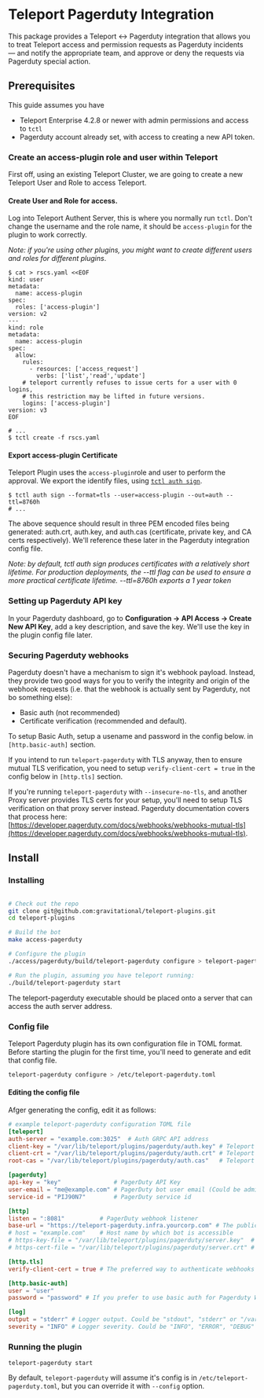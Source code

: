 # Teleport Pagerduty Integration

This package provides a Teleport <-> Pagerduty integration that allows you to treat Teleport access and permission requests as Pagerduty incidents — and notify the appropriate team, and approve or deny the requests via Pagerduty special action.

## Prerequisites
This guide assumes you have

* Teleport Enterprise 4.2.8 or newer with admin permissions and access to `tctl`
* Pagerduty account already set, with access to creating a new API token.

### Create an access-plugin role and user within Teleport
First off, using an existing Teleport Cluster, we are going to create a new Teleport User and Role to access Teleport.

#### Create User and Role for access.
Log into Teleport Authent Server, this is where you normally run `tctl`. Don't change the username and the role name, it should be `access-plugin` for the plugin to work correctly.

_Note: if you're using other plugins, you might want to create different users and roles for different plugins_.

```
$ cat > rscs.yaml <<EOF
kind: user
metadata:
  name: access-plugin
spec:
  roles: ['access-plugin']
version: v2
---
kind: role
metadata:
  name: access-plugin
spec:
  allow:
    rules:
      - resources: ['access_request']
        verbs: ['list','read','update']
    # teleport currently refuses to issue certs for a user with 0 logins,
    # this restriction may be lifted in future versions.
    logins: ['access-plugin']
version: v3
EOF

# ...
$ tctl create -f rscs.yaml
```

#### Export access-plugin Certificate
Teleport Plugin uses the `access-plugin`role and user to perform the approval. We export the identify files, using [`tctl auth sign`](https://gravitational.com/teleport/docs/cli-docs/#tctl-auth-sign).

```
$ tctl auth sign --format=tls --user=access-plugin --out=auth --ttl=8760h
# ...
```

The above sequence should result in three PEM encoded files being generated: auth.crt, auth.key, and auth.cas (certificate, private key, and CA certs respectively).  We'll reference these later in the Pagerduty integration config file.

_Note: by default, tctl auth sign produces certificates with a relatively short lifetime. For production deployments, the --ttl flag can be used to ensure a more practical certificate lifetime. --ttl=8760h exports a 1 year token_

### Setting up Pagerduty API key

In your Pagerduty dashboard, go to **Configuration -> API Access -> Create New API Key**, add a key description, and save the key. We'll use the key in the plugin config file later.


### Securing Pagerduty webhooks

Pagerduty doesn't have a mechanism to sign it's webhook payload. Instead, they provide two good ways for you to verify the integrity and origin of the webhook requests (i.e. that the webhook is actually sent by Pagerduty, not bo something else):

- Basic auth (not recommended)
- Certificate verification (recommended and default).

To setup Basic Auth, setup a usename and password in the config below. in `[http.basic-auth]` section.

If you intend to run `teleport-pagerduty` with TLS anyway, then to ensure mutual TLS verification, you need to setup `verify-client-cert = true` in the config below in `[http.tls]` section.

If you're running `teleport-pagerduty` with `--insecure-no-tls`, and another Proxy server provides TLS certs for your setup, you'll need to setup TLS verification on that proxy server instead.
Pagerduty documentation covers that process here: [https://developer.pagerduty.com/docs/webhooks/webhooks-mutual-tls](https://developer.pagerduty.com/docs/webhooks/webhooks-mutual-tls).

## Install

### Installing

```bash

# Check out the repo
git clone git@github.com:gravitational/teleport-plugins.git
cd teleport-plugins

# Build the bot
make access-pagerduty

# Configure the plugin
./access/pagerduty/build/teleport-pagerduty configure > teleport-pagertudy.toml

# Run the plugin, assuming you have teleport running:
./build/teleport-pagerduty start
```
The teleport-pagerduty executable should be placed onto a server that can access the auth server address.

### Config file
Teleport Pagerduty plugin has its own configuration file in TOML format. Before starting the plugin for the first time, you'll need to generate and edit that config file.

```bash
teleport-pagerduty configure > /etc/teleport-pagerduty.toml
```

#### Editing the config file
Afger generating the config, edit it as follows:

```TOML
# example teleport-pagerduty configuration TOML file
[teleport]
auth-server = "example.com:3025"  # Auth GRPC API address
client-key = "/var/lib/teleport/plugins/pagerduty/auth.key" # Teleport GRPC client secret key
client-crt = "/var/lib/teleport/plugins/pagerduty/auth.crt" # Teleport GRPC client certificate
root-cas = "/var/lib/teleport/plugins/pagerduty/auth.cas"   # Teleport cluster CA certs

[pagerduty]
api-key = "key"               # PagerDuty API Key
user-email = "me@example.com" # PagerDuty bot user email (Could be admin email)
service-id = "PIJ90N7"        # PagerDuty service id

[http]
listen = ":8081"          # PagerDuty webhook listener
base-url = "https://teleport-pagerduty.infra.yourcorp.com" # The public address of the teleport-pagerduty webhook listener.
# host = "example.com"    # Host name by which bot is accessible
# https-key-file = "/var/lib/teleport/plugins/pagerduty/server.key"  # TLS private key
# https-cert-file = "/var/lib/teleport/plugins/pagerduty/server.crt" # TLS certificate

[http.tls]
verify-client-cert = true # The preferred way to authenticate webhooks on Pagerduty. See more: https://developer.pagerduty.com/docs/webhooks/webhooks-mutual-tls

[http.basic-auth]
user = "user"
password = "password" # If you prefer to use basic auth for Pagerduty Webhooks authentication, use this section to store user and password

[log]
output = "stderr" # Logger output. Could be "stdout", "stderr" or "/var/lib/teleport/pagerduty.log"
severity = "INFO" # Logger severity. Could be "INFO", "ERROR", "DEBUG" or "WARN".
```

### Running the plugin

```
teleport-pagerduty start
```

By default, `teleport-pagerduty` will assume it's config is in `/etc/teleport-pagerduty.toml`, but you can override it with `--config` option.
